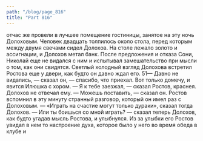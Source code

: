 ```yaml
---
path: "/blog/page_816"
title: "Part 816"
---
```


отчас же провели в лучшее помещение гостиницы, занятое на эту ночь Долоховым.
Человек двадцать толпилось около стола, перед которым между двумя свечами сидел Долохов. На столе лежало золото и ассигнации, и Долохов метал банк. После предложения и отказа Сони, Николай еще не видался с ним и испытывал замешательство при мысли о том, как они свидятся.
Светлый холодный взгляд Долохова встретил Ростова еще у двери, как будто он давно ждал его.
51— Давно не видались, — сказал он, — спасибо, что приехал. Вот только домечу, и явится Илюшка с хором.
— Я к тебе заезжал, — сказал Ростов, краснея.
Долохов не отвечал ему.
— Можешь поставить, — сказал он.
Ростов вспомнил в эту минуту странный разговор, который он имел раз с Долоховым. — «Играть на счастие могут только дураки», сказал тогда Долохов.
— Или ты боишься со мной играть? — сказал теперь Долохов, как будто угадав мысль Ростова, и улыбнулся. Из за улыбки его Ростов увидал в нем то настроение духа, которое было у него во время обеда в клубе и 
